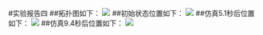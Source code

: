 #实验报告四
##拓扑图如下：
![](http://ww3.sinaimg.cn/large/aad0b32agw1f5id91prehj20ft04g745.jpg)
##初始状态位置如下：
![](http://ww2.sinaimg.cn/mw690/aad0b32agw1f5id92kmf9j20ku0gidge.jpg)
##仿真5.1秒后位置如下：
![](http://ww3.sinaimg.cn/mw690/aad0b32agw1f5id98l6vuj20kq0gh752.jpg)
##仿真9.4秒后位置如下：
![](http://ww4.sinaimg.cn/mw690/aad0b32agw1f5id96zc5fj20kg0gd3z2.jpg)